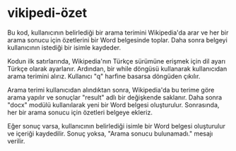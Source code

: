 # vikipedi-özet
Bu kod, kullanıcının belirlediği bir arama terimini Wikipedia'da arar ve her bir arama sonucu için özetlerini bir Word belgesinde toplar. Daha sonra belgeyi kullanıcının istediği bir isimle kaydeder.

Kodun ilk satırlarında, Wikipedia'nın Türkçe sürümüne erişmek için dil ayarı Türkçe olarak ayarlanır. Ardından, bir while döngüsü kullanarak kullanıcıdan arama terimini alırız. Kullanıcı "q" harfine basarsa döngüden çıkılır.

Arama terimi kullanıcıdan alındıktan sonra, Wikipedia'da bu terime göre arama yapılır ve sonuçlar "result" adlı bir değişkende saklanır. Daha sonra "docx" modülü kullanılarak yeni bir Word belgesi oluşturulur. Sonrasında, her bir arama sonucu için özetleri belgeye ekleriz.

Eğer sonuç varsa, kullanıcının belirlediği isimle bir Word belgesi oluşturulur ve içeriği kaydedilir. Sonuç yoksa, "Arama sonucu bulunamadı." mesajı verilir.
